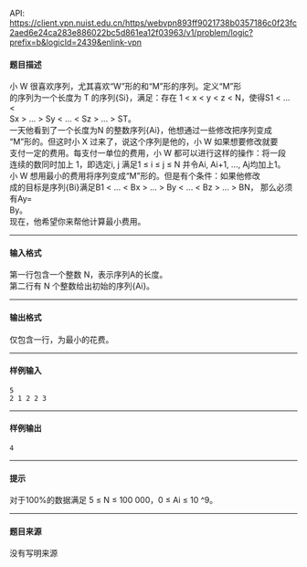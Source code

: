 API: https://client.vpn.nuist.edu.cn/https/webvpn893ff9021738b0357186c0f23fc2aed6e24ca283e886022bc5d861ea12f03963/v1/problem/logic?prefix=b&logicId=2439&enlink-vpn

#### 题目描述

小 W 很喜欢序列，尤其喜欢“W”形的和“M”形的序列。定义“M”形  
的序列为一个长度为 T 的序列{Si}，满足：存在 1 < x < y < z < N，使得S1 < ... <  
Sx > ... > Sy < ... < Sz > ... > ST。  
一天他看到了一个长度为N 的整数序列{Ai}，他想通过一些修改把序列变成  
“M”形的。但这时小 X 过来了，说这个序列是他的，小 W 如果想要修改就要  
支付一定的费用。每支付一单位的费用，小 W 都可以进行这样的操作：将一段  
连续的数同时加上 1，即选定i, j 满足1 ≤ i ≤ j ≤ N 并令Ai, Ai+1, ..., Aj均加上1。  
小 W 想用最小的费用将序列变成“M”形的。但是有个条件：如果他修改  
成的目标是序列{Bi}满足B1 < ... < Bx > ... > By < ... < Bz > ... > BN， 那么必须有Ay=  
By。  
现在，他希望你来帮他计算最小费用。

---

#### 输入格式

第一行包含一个整数 N，表示序列A的长度。  
第二行有 N 个整数给出初始的序列{Ai}。

---

#### 输出格式

仅包含一行，为最小的花费。

---

#### 样例输入
```
5 
2 1 2 2 3  
```

---

#### 样例输出
```
4
```

---

#### 提示

对于100%的数据满足 5 ≤ N ≤ 100 000，0 ≤ Ai ≤ 10 ^9。

---

#### 题目来源

没有写明来源